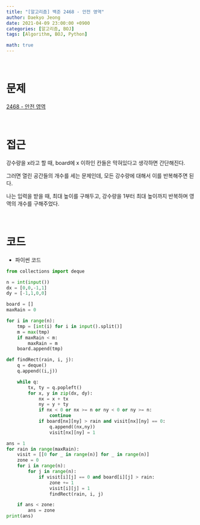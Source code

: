 ```yaml
---
title: "[알고리즘] 백준 2468 - 안전 영역"
author: Daekyo Jeong
date: 2021-04-09 23:00:00 +0900
categories: [알고리즘, BOJ]
tags: [Algorithm, BOJ, Python]

math: true
---
```



<br/>

# **문제**

[2468 - 안전 영역](https://www.acmicpc.net/problem/2468)

<br/>

# **접근**

강수량을 x라고 할 때, board에 x 이하인 칸들은 막혀있다고 생각하면 간단해진다.  

그러면 열린 공간들의 개수를 세는 문제인데, 모든 강수량에 대해서 이를 반복해주면 된다.  

나는 입력을 받을 때, 최대 높이를 구해두고, 강수량을 1부터 최대 높이까지 반복하며 영역의 개수를 구해주었다.  


<br/>

# **코드**

- 파이썬 코드   

```py
from collections import deque

n = int(input())
dx = [0,0,-1,1]
dy = [-1,1,0,0]

board = []
maxRain = 0

for i in range(n):
    tmp = [int(i) for i in input().split()]
    m = max(tmp)
    if maxRain < m:
        maxRain = m
    board.append(tmp)

def findRect(rain, i, j):
    q = deque()
    q.append((i,j))

    while q:
        tx, ty = q.popleft()        
        for x, y in zip(dx, dy):
            nx = x + tx
            ny = y + ty
            if nx < 0 or nx >= n or ny < 0 or ny >= n:
                continue
            if board[nx][ny] > rain and visit[nx][ny] == 0:
                q.append((nx,ny))
                visit[nx][ny] = 1

ans = 1
for rain in range(maxRain):
    visit = [[0 for _ in range(n)] for _ in range(n)]
    zone = 0
    for i in range(n):
        for j in range(n):
            if visit[i][j] == 0 and board[i][j] > rain:
                zone += 1
                visit[i][j] = 1
                findRect(rain, i, j)

    if ans < zone:
        ans = zone
print(ans)

```

<br/>
